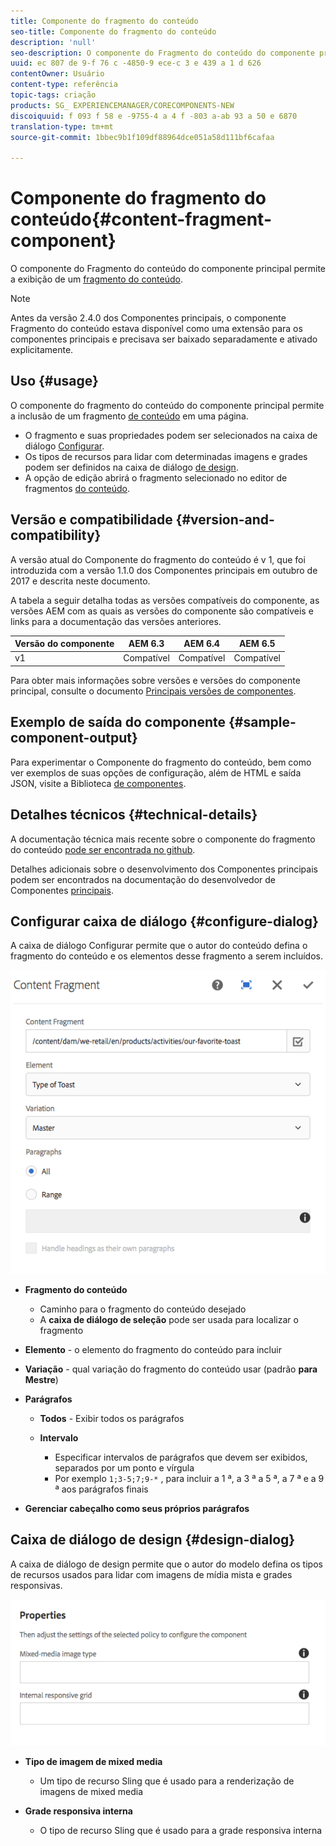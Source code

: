 ```yaml
---
title: Componente do fragmento do conteúdo
seo-title: Componente do fragmento do conteúdo
description: 'null'
seo-description: O componente do Fragmento do conteúdo do componente principal permite a exibição de um fragmento do conteúdo.
uuid: ec 807 de 9-f 76 c -4850-9 ece-c 3 e 439 a 1 d 626
contentOwner: Usuário
content-type: referência
topic-tags: criação
products: SG_ EXPERIENCEMANAGER/CORECOMPONENTS-NEW
discoiquuid: f 093 f 58 e -9755-4 a 4 f -803 a-ab 93 a 50 e 6870
translation-type: tm+mt
source-git-commit: 1bbec9b1f109df88964dce051a58d111bf6cafaa

---
```



# Componente do fragmento do conteúdo{#content-fragment-component}

O componente do Fragmento do conteúdo do componente principal permite a exibição de um [fragmento do conteúdo](https://helpx.adobe.com/experience-manager/6-5/assets/using/content-fragments.html).

>[!NOTE]
>
>Antes da versão 2.4.0 dos Componentes principais, o componente Fragmento do conteúdo estava disponível como uma extensão para os componentes principais e precisava ser baixado separadamente e ativado explicitamente.

## Uso {#usage}

O componente do fragmento do conteúdo do componente principal permite a inclusão de um fragmento [de conteúdo](https://helpx.adobe.com/experience-manager/6-5/assets/using/content-fragments.html) em uma página.

* O fragmento e suas propriedades podem ser selecionados na caixa de diálogo [Configurar](#configure-dialog).
* Os tipos de recursos para lidar com determinadas imagens e grades podem ser definidos na caixa de diálogo [de design](#design-dialog).
* A opção de edição abrirá o fragmento selecionado no editor de fragmentos [do conteúdo](https://helpx.adobe.com/content/help/en/experience-manager/6-5/assets/using/content-fragments.html).

## Versão e compatibilidade {#version-and-compatibility}

A versão atual do Componente do fragmento do conteúdo é v 1, que foi introduzida com a versão 1.1.0 dos Componentes principais em outubro de 2017 e descrita neste documento.

A tabela a seguir detalha todas as versões compatíveis do componente, as versões AEM com as quais as versões do componente são compatíveis e links para a documentação das versões anteriores.

| Versão do componente | AEM 6.3 | AEM 6.4 | AEM 6.5 |
|--- |--- |--- |---|
| v1 | Compatível | Compatível | Compatível |

Para obter mais informações sobre versões e versões do componente principal, consulte o documento [Principais versões de componentes](versions.md).

## Exemplo de saída do componente {#sample-component-output}

Para experimentar o Componente do fragmento do conteúdo, bem como ver exemplos de suas opções de configuração, além de HTML e saída JSON, visite a Biblioteca [de componentes](http://opensource.adobe.com/aem-core-wcm-components/library/content-fragment.html).

## Detalhes técnicos {#technical-details}

A documentação técnica mais recente sobre o componente do fragmento do conteúdo [pode ser encontrada no github](https://github.com/adobe/aem-core-wcm-components/blob/master/extension/contentfragment/content/src/content/jcr_root/apps/core/wcm/extension/components/contentfragment/v1/contentfragment).

Detalhes adicionais sobre o desenvolvimento dos Componentes principais podem ser encontrados na documentação do desenvolvedor de Componentes [principais](developing.md).

## Configurar caixa de diálogo {#configure-dialog}

A caixa de diálogo Configurar permite que o autor do conteúdo defina o fragmento do conteúdo e os elementos desse fragmento a serem incluídos.

![](assets/chlimage_1-87.png)

* **Fragmento do conteúdo**

   * Caminho para o fragmento do conteúdo desejado
   * A **caixa de diálogo de seleção** pode ser usada para localizar o fragmento

* **Elemento** - o elemento do fragmento do conteúdo para incluir
* **Variação** - qual variação do fragmento do conteúdo usar (padrão **para Mestre**)

* **Parágrafos**

   * **Todos** - Exibir todos os parágrafos
   * **Intervalo**

      * Especificar intervalos de parágrafos que devem ser exibidos, separados por um ponto e vírgula
      * Por exemplo `1;3-5;7;9-*` , para incluir a 1 ª, a 3 ª a 5 ª, a 7 ª e a 9 ª aos parágrafos finais

* **Gerenciar cabeçalho como seus próprios parágrafos**

## Caixa de diálogo de design {#design-dialog}

A caixa de diálogo de design permite que o autor do modelo defina os tipos de recursos usados para lidar com imagens de mídia mista e grades responsivas.

![](assets/chlimage_1-88.png)

* **Tipo de imagem de mixed media**

   * Um tipo de recurso Sling que é usado para a renderização de imagens de mixed media

* **Grade responsiva interna**

   * O tipo de recurso Sling que é usado para a grade responsiva interna